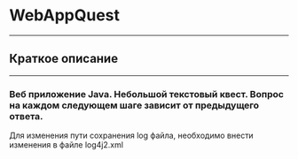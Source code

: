 # WebAppQuest
___
## Краткое описание
___
### Веб приложение Java. Небольшой  текстовый квест. Вопрос на каждом следующем шаге зависит от предыдущего ответа.

Для изменения пути сохранения log файла, необходимо внести изменения в файле log4j2.xml


